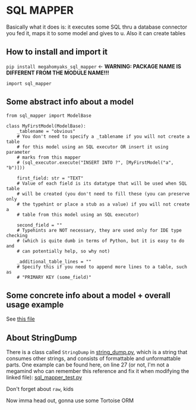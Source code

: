 # SQL MAPPER

Basically what it does is: it executes some SQL thru a database connector you
fed it, maps it to some model and gives to u. Also it can create tables

## How to install and import it

`pip install megahomyaks_sql_mapper` <- **WARNING: PACKAGE NAME IS DIFFERENT
                                          FROM THE MODULE NAME!!!**

`import sql_mapper` 

## Some abstract info about a model

    from sql_mapper import ModelBase

    class MyFirstModel(ModelBase):
        _tablename = "obvious"
        # You don't need to specify a _tablename if you will not create a table
        # for this model using an SQL executor OR insert it using parameter
        # marks from this mapper
        # (sql_executor.execute("INSERT INTO ?", [MyFirstModel("a", "b")]))

        first_field: str = "TEXT"
        # Value of each field is its datatype that will be used when SQL table
        # will be created (you don't need to fill these (you can preserve only
        # the typehint or place a stub as a value) if you will not create a
        # table from this model using an SQL executor)

        second_field = ""
        # Typehints are NOT necessary, they are used only for IDE type checking
        # (which is quite dumb in terms of Python, but it is easy to do and
        # can potentially help, so why not)

        _additional_table_lines = ""
        # Specify this if you need to append more lines to a table, such as
        # "PRIMARY KEY (some_field)"

## Some concrete info about a model + overall usage example

See [this file](tests/docs_example_test.py)

## About StringDump

There is a class called `StringDump` in
[string_dump.py](sql_mapper/string_dump.py), which
is a string that consumes other strings, and consists of formattable and
unformattable parts. One example can be found here, on line 27 (or not, I'm
not a megamind who can remember this reference and fix it when modifying the
linked file): [sql_mapper_test.py](tests/sql_mapper_test.py)

Don't forget about `raw`, kids

Now imma head out, gonna use some Tortoise ORM
